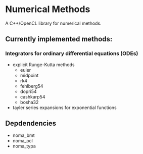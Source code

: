 # Numerical Methods

A C++/OpenCL library for numerical methods.

## Currently implemented methods: 

### Integrators for ordinary differential equations (ODEs)

- explicit Runge-Kutta methods
	- euler
	- midpoint
	- rk4
	- fehlberg54
	- dopri54
	- cashkarp54
	- bosha32
- tayler series expansions for exponential functions

## Depdendencies

- noma_bmt
- noma_ocl
- noma_typa


